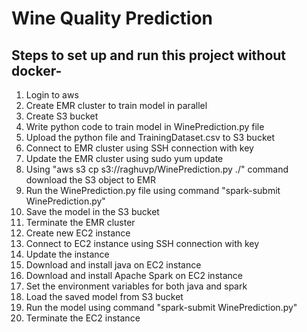 # Wine Quality Prediction
## Steps to set up and run this project without docker-
1. Login to aws  
2. Create EMR cluster to train model in parallel  
3. Create S3 bucket  
4. Write python code to train model in WinePrediction.py file    
5. Upload the python file and TrainingDataset.csv to S3 bucket  
6. Connect to EMR cluster using SSH connection with key  
7. Update the EMR cluster using sudo yum update  
8. Using "aws s3 cp s3://raghuvp/WinePrediction.py ./" command download the S3 object to EMR  
9. Run the WinePrediction.py file using command "spark-submit WinePrediction.py"  
10. Save the model in the S3 bucket  
11. Terminate the EMR cluster  
12. Create new EC2 instance     
15. Connect to EC2 instance using SSH connection with key  
16. Update the instance  
17. Download and install java on EC2 instance  
18. Download and install Apache Spark on EC2 instance  
19. Set the environment variables for both java and spark  
20. Load the saved model from S3 bucket  
21. Run the model using command "spark-submit WinePrediction.py"  
22. Terminate the EC2 instance  
